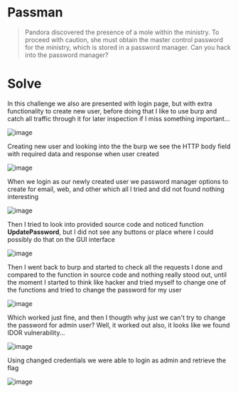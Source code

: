 # Passman

>Pandora discovered the presence of a mole within the ministry. To proceed with caution, she must obtain the master control password for the ministry, which is stored in a password manager. Can you hack into the password manager?

# Solve

In this challenge we also are presented with login page, but with extra functionality to create new user, before doing that I like to use burp and catch all traffic through it for later inspection if I miss something important...

![image](https://user-images.githubusercontent.com/85706972/227312286-07f8a872-3d70-4f6c-b500-387507ff30d3.png)

Creating new user and looking into the the burp we see the HTTP body field with required data and response when user created 

![image](https://user-images.githubusercontent.com/85706972/227312770-97c1b245-b18c-4e1c-8260-6fc98e1a4695.png)

When we login as our newly created user we password manager options to create for email, web, and other which all I tried and did not found nothing interesting

![image](https://user-images.githubusercontent.com/85706972/227313274-7c5a0fd3-488c-43c4-9c55-bb752746dd8b.png)

Then I tried to look into provided source code and noticed function <strong>UpdatePassword</strong>, but I did not see any buttons or place where I could possibly do that on the GUI interface

![image](https://user-images.githubusercontent.com/85706972/227313530-1bd9d645-cdf2-473f-8ea4-de8ba658ffa9.png)

Then I went back to burp and started to check all the requests I done and compared to the function in source code and nothing really stood out, until the moment I started to think like hacker and tried myself to change one of the functions and tried to change the password for my user

![image](https://user-images.githubusercontent.com/85706972/227313963-100d0bea-a5e3-4882-b915-cc833fa2c1c8.png)

Which worked just fine, and then I thougth why just we can't try to change the password for admin user? Well, it worked out also, it looks like we found IDOR vulnerability...

![image](https://user-images.githubusercontent.com/85706972/227314217-814b7d22-6dd1-4ed2-8bb1-f9c4aa9d2278.png)

Using changed credentials we were able to login as admin and retrieve the flag 

![image](https://user-images.githubusercontent.com/85706972/227314419-696b0048-3e6f-4a26-85be-db838ee22dd3.png)





